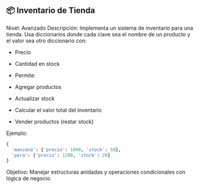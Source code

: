 ## 📦 Inventario de Tienda

Nivel: Avanzado
Descripción:
Implementa un sistema de inventario para una tienda. Usa diccionarios donde cada clave sea el nombre de un producto y el valor sea otro diccionario con:

- Precio

- Cantidad en stock

- Permite:

- Agregar productos

- Actualizar stock

- Calcular el valor total del inventario

- Vender productos (restar stock)

Ejemplo:

```python
{
  'manzana': {'precio': 1000, 'stock': 50},
  'pera': {'precio': 1200, 'stock': 20}
}
```

Objetivo:
Manejar estructuras anidadas y operaciones condicionales con lógica de negocio.
